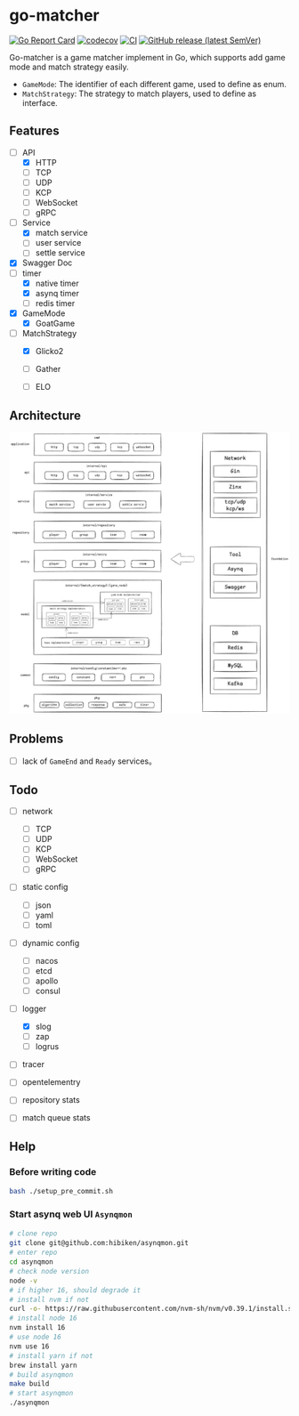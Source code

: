 # go-matcher

[![Go Report Card](https://goreportcard.com/badge/github.com/hedon954/go-matcher)](https://goreportcard.com/report/github.com/hedon954/go-matcher)
[![codecov](https://codecov.io/github/hedon954/go-matcher/graph/badge.svg?token=FEW1EL1FKG)](https://codecov.io/github/hedon954/go-matcher)
[![CI](https://github.com/hedon954/go-matcher/workflows/build/badge.svg)](https://github.com/hedon954/go-matcher/actions)
[![GitHub release (latest SemVer)](https://img.shields.io/github/v/release/hedon954/go-matcher?sort=semver)](https://github.com/hedon954/go-matcher/releases)

Go-matcher is a game matcher implement in Go, which supports add game mode and match strategy easily.

- `GameMode`: The identifier of each different game, used to define as enum.
- `MatchStrategy`: The strategy to match players, used to define as interface.



## Features

- [ ] API
  - [x] HTTP
  - [ ] TCP
  - [ ] UDP
  - [ ] KCP
  - [ ] WebSocket
  - [ ] gRPC
- [ ] Service
  - [x] match service
  - [ ] user service
  - [ ] settle service
- [x] Swagger Doc
- [ ] timer
  - [x] native timer
  - [x] asynq timer
  - [ ] redis timer

- [x] GameMode
  - [x] GoatGame
- [ ] MatchStrategy
  - [x] Glicko2
  - [ ] Gather
  - [ ] ELO



## Architecture

![go-matcher architecture](assets/img/architecture.png)



## Problems

- [ ] lack of `GameEnd` and `Ready` services。



## Todo

- [ ] network
  - [ ] TCP
  - [ ] UDP
  - [ ] KCP
  - [ ] WebSocket
  - [ ] gRPC
- [ ] static config
  - [ ] json
  - [ ] yaml
  - [ ] toml
- [ ] dynamic config
  - [ ] nacos
  - [ ] etcd
  - [ ] apollo
  - [ ] consul
- [ ] logger
  - [x] slog
  - [ ] zap
  - [ ] logrus
- [ ] tracer
- [ ] opentelementry
- [ ] repository stats
- [ ] match queue stats




## Help

### Before writing code

```bash
bash ./setup_pre_commit.sh
```

### Start asynq web UI `Asynqmon`

```bash
# clone repo
git clone git@github.com:hibiken/asynqmon.git
# enter repo
cd asynqmon
# check node version
node -v
# if higher 16, should degrade it
# install nvm if not
curl -o- https://raw.githubusercontent.com/nvm-sh/nvm/v0.39.1/install.sh | bash
# install node 16
nvm install 16
# use node 16
nvm use 16
# install yarn if not
brew install yarn
# build asynqmon
make build
# start asynqmon
./asynqmon
```